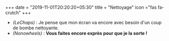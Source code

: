 +++
date = "2019-11-01T20:20:20+05:30"
title = "Nettoyage"
icon ="fas fa-crutch"
+++

* _(LeChaps)_ : Je pense que mon écran va encore avec besoin d'un coup de bombe nettoyante.  
* _(Nonowheels)_ : **Vous faites encore exprès pour que je la sorte !**
